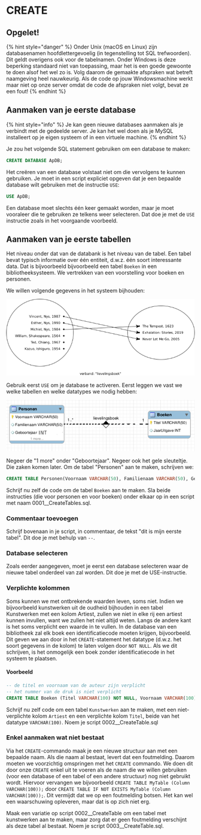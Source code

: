 # CREATE

## Opgelet!

{% hint style="danger" %}
Onder Unix \(macOS en Linux\) zijn databasenamen hoofdlettergevoelig \(in tegenstelling tot SQL trefwoorden\). Dit geldt overigens ook voor de tabelnamen. Onder Windows is deze beperking standaard niet van toepassing, maar het is een goede gewoonte te doen alsof het wel zo is. Volg daarom de gemaakte afspraken wat betreft naamgeving heel nauwkeurig. Als de code op jouw Windowsmachine werkt maar niet op onze server omdat de code de afspraken niet volgt, bevat ze een fout!
{% endhint %}

## Aanmaken van je eerste database

{% hint style="info" %}
Je kan geen nieuwe databases aanmaken als je verbindt met de gedeelde server. Je kan het wel doen als je MySQL installeert op je eigen systeem of in een virtuele machine.
{% endhint %}

Je zou het volgende SQL statement gebruiken om een database te maken:

```sql
CREATE DATABASE ApDB;
```

Het creëren van een database volstaat niet om die vervolgens te kunnen gebruiken. Je moet in een script expliciet opgeven dat je een bepaalde database wilt gebruiken met de instructie `USE`:

```sql
USE ApDB;
```

Een database moet slechts één keer gemaakt worden, maar je moet vooraleer die te gebruiken ze telkens weer selecteren. Dat doe je met de `USE` instructie zoals in het voorgaande voorbeeld.

## Aanmaken van je eerste tabellen

Het niveau onder dat van de databank is het niveau van de tabel. Een tabel bevat typisch informatie over één entiteit, d.w.z. één soort interessante data. Dat is bijvoorbeeld bijvoorbeeld een tabel `Boeken` in een bibliotheeksysteem. We vertrekken van een voorstelling voor boeken en personen.

We willen volgende gegevens in het systeem bijhouden:

![](../../../.gitbook/assets/lievelingsboek.png)

Gebruik eerst `USE` om je database te activeren. Eerst leggen we vast we welke tabellen en welke datatypes we nodig hebben:

![](../../../.gitbook/assets/eerste-erd.png)

Negeer de "1 more" onder "Geboortejaar". Negeer ook het gele sleuteltje. Die zaken komen later. Om de tabel "Personen" aan te maken, schrijven we:

```sql
CREATE TABLE Personen(Voornaam VARCHAR(50), Familienaam VARCHAR(50), Geboortejaar INT);
```

Schrijf nu zelf de code om de tabel `Boeken` aan te maken. Sla beide instructies \(die voor personen en voor boeken\) onder elkaar op in een script met naam 0001\_\_CreateTables.sql.

### Commentaar toevoegen

Schrijf bovenaan in je script, in commentaar, de tekst "dit is mijn eerste tabel". Dit doe je met behulp van `--`.

### Database selecteren

Zoals eerder aangegeven, moet je eerst een database selecteren waar de nieuwe tabel onderdeel van zal worden. Dit doe je met de USE-instructie.

### Verplichte kolommen

Soms kunnen we met ontbrekende waarden leven, soms niet. Indien we bijvoorbeeld kunstwerken uit de oudheid bijhouden in een tabel Kunstwerken met een kolom Artiest, zullen we niet in elke rij een artiest kunnen invullen, want we zullen het niet altijd weten. Langs de andere kant is het soms verplicht een waarde in te vullen. In de database van een bibliotheek zal elk boek een identificatiecode moeten krijgen, bijvoorbeeld. Dit geven we aan door in het `CREATE`-statement het datatype \(d.w.z. het soort gegevens in de kolom\) te laten volgen door `NOT NULL`. Als we dit schrijven, is het onmogelijk een boek zonder identificatiecode in het systeem te plaatsen.

#### Voorbeeld

```sql
-- de titel en voornaam van de auteur zijn verplicht
-- het nummer van de druk is niet verplicht
CREATE TABLE Boeken (Titel VARCHAR(100) NOT NULL, Voornaam VARCHAR(100) NOT NULL, Druk TINYINT UNSIGNED);
```

Schrijf nu zelf code om een tabel `Kunstwerken` aan te maken, met een niet-verplichte kolom `Artiest` en een verplichte kolom `Titel`, beide van het datatype `VARCHAR(100)`. Noem je script 0002\_\_CreateTable.sql

### Enkel aanmaken wat niet bestaat

Via het `CREATE`-commando maak je een nieuwe structuur aan met een bepaalde naam. Als die naam al bestaat, levert dat een foutmelding. Daarom moeten we voorzichtig omspringen met het `CREATE` commando. We doen dit door onze `CREATE` enkel uit te voeren als de naam die we willen gebruiken \(voor een database of een tabel of een andere structuur\) nog niet gebruikt wordt. Hiervoor vervangen we bijvoorbeeld `CREATE TABLE MyTable (Column VARCHAR(100));` door `CREATE TABLE IF NOT EXISTS MyTable (Column VARCHAR(100));`. Dit vermijdt dat we op een foutmelding botsen. Het kan wel een waarschuwing opleveren, maar dat is op zich niet erg.

Maak een variatie op script 0002\_\_CreateTable om een tabel met kunstwerken aan te maken, maar zorg dat er geen foutmelding verschijnt als deze tabel al bestaat. Noem je script 0003\_\_CreateTable.sql.


